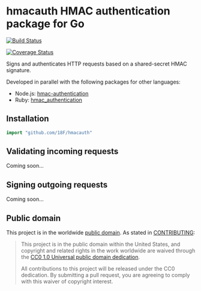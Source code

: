 # hmacauth HMAC authentication package for Go

[![Build Status](https://travis-ci.org/18F/hmacauth.svg?branch=master)](https://travis-ci.org/18F/hmacauth)

[![Coverage Status](https://coveralls.io/repos/18F/hmacauth/badge.svg?branch=master&service=github)](https://coveralls.io/github/18F/hmacauth?branch=master)

Signs and authenticates HTTP requests based on a shared-secret HMAC signature.

Developed in parallel with the following packages for other languages:
- Node.js: [hmac-authentication](https://www.npmjs.com/package/hmac-authentication)
- Ruby: [hmac_authentication](https://rubygems.org/gems/hmac_authentication)

## Installation

```go
import "github.com/18F/hmacauth"
```

## Validating incoming requests

Coming soon...

## Signing outgoing requests

Coming soon...

## Public domain

This project is in the worldwide [public domain](LICENSE.md). As stated in [CONTRIBUTING](CONTRIBUTING.md):

> This project is in the public domain within the United States, and copyright and related rights in the work worldwide are waived through the [CC0 1.0 Universal public domain dedication](https://creativecommons.org/publicdomain/zero/1.0/).
>
> All contributions to this project will be released under the CC0
>dedication. By submitting a pull request, you are agreeing to comply
>with this waiver of copyright interest.
